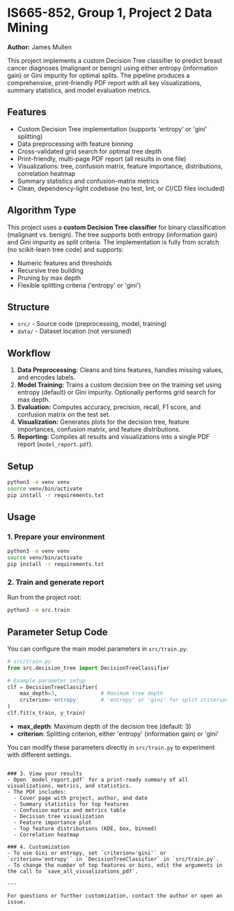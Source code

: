 # IS665-852, Group 1, Project 2 Data Mining

**Author:** James Mullen

This project implements a custom Decision Tree classifier to predict breast cancer diagnoses (malignant or benign) using either entropy (information gain) or Gini impurity for optimal splits. The pipeline produces a comprehensive, print-friendly PDF report with all key visualizations, summary statistics, and model evaluation metrics.

## Features
- Custom Decision Tree implementation (supports 'entropy' or 'gini' splitting)
- Data preprocessing with feature binning
- Cross-validated grid search for optimal tree depth
- Print-friendly, multi-page PDF report (all results in one file)
- Visualizations: tree, confusion matrix, feature importance, distributions, correlation heatmap
- Summary statistics and confusion-matrix metrics
- Clean, dependency-light codebase (no test, lint, or CI/CD files included)

## Algorithm Type
This project uses a **custom Decision Tree classifier** for binary classification (malignant vs. benign). The tree supports both entropy (information gain) and Gini impurity as split criteria. The implementation is fully from scratch (no scikit-learn tree code) and supports:
- Numeric features and thresholds
- Recursive tree building
- Pruning by max depth
- Flexible splitting criteria ('entropy' or 'gini')

## Structure
- `src/` - Source code (preprocessing, model, training)
- `data/` - Dataset location (not versioned)

## Workflow
1. **Data Preprocessing:** Cleans and bins features, handles missing values, and encodes labels.
2. **Model Training:** Trains a custom decision tree on the training set using entropy (default) or Gini impurity. Optionally performs grid search for max depth.
3. **Evaluation:** Computes accuracy, precision, recall, F1 score, and confusion matrix on the test set.
4. **Visualization:** Generates plots for the decision tree, feature importances, confusion matrix, and feature distributions.
5. **Reporting:** Compiles all results and visualizations into a single PDF report (`model_report.pdf`).

## Setup
```sh
python3 -m venv venv
source venv/bin/activate
pip install -r requirements.txt
```

## Usage

### 1. Prepare your environment
```sh
python3 -m venv venv
source venv/bin/activate
pip install -r requirements.txt
```

### 2. Train and generate report
Run from the project root:
```sh
python3 -m src.train
```

## Parameter Setup Code
You can configure the main model parameters in `src/train.py`:

```python
# src/train.py
from src.decision_tree import DecisionTreeClassifier

# Example parameter setup
clf = DecisionTreeClassifier(
    max_depth=3,              # Maximum tree depth
    criterion='entropy'       # 'entropy' or 'gini' for split criterion
)
clf.fit(x_train, y_train)
```

- **max_depth**: Maximum depth of the decision tree (default: 3)
- **criterion**: Splitting criterion, either 'entropy' (information gain) or 'gini'

You can modify these parameters directly in `src/train.py` to experiment with different settings.
```

### 3. View your results
- Open `model_report.pdf` for a print-ready summary of all visualizations, metrics, and statistics.
- The PDF includes:
  - Cover page with project, author, and date
  - Summary statistics for top features
  - Confusion matrix and metrics table
  - Decision tree visualization
  - Feature importance plot
  - Top feature distributions (KDE, box, binned)
  - Correlation heatmap

### 4. Customization
- To use Gini or entropy, set `criterion='gini'` or `criterion='entropy'` in `DecisionTreeClassifier` in `src/train.py`.
- To change the number of top features or bins, edit the arguments in the call to `save_all_visualizations_pdf`.

---

For questions or further customization, contact the author or open an issue.
